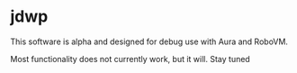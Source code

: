 # jdwp 
This software is alpha and designed for debug use with Aura and RoboVM. 

Most functionality does not currently work, but it will. Stay tuned


